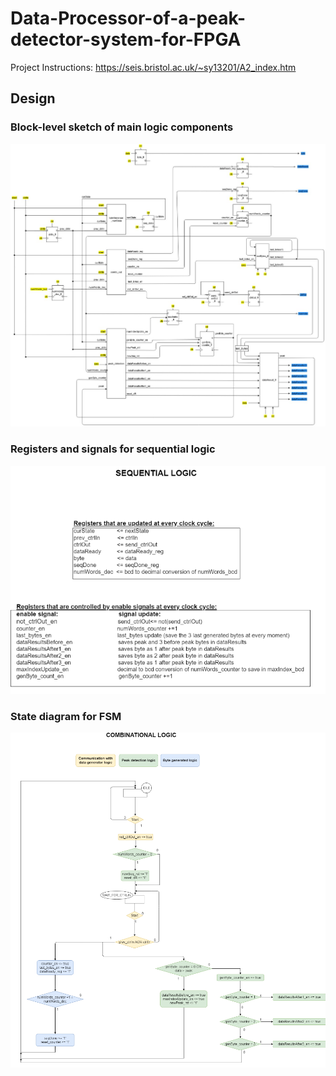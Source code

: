 # Data-Processor-of-a-peak-detector-system-for-FPGA

Project Instructions: https://seis.bristol.ac.uk/~sy13201/A2_index.htm

## Design
### Block-level sketch of main logic components
![alt text](https://github.com/DanaiProgramming/Data-Processor-of-a-peak-detector-system-for-FPGA/blob/master/images/BlockDiagram.png)

### Registers and signals for sequential logic
![alt text](https://github.com/DanaiProgramming/Data-Processor-of-a-peak-detector-system-for-FPGA/blob/master/images/signals.png)

### State diagram for FSM
![alt text](https://github.com/DanaiProgramming/Data-Processor-of-a-peak-detector-system-for-FPGA/blob/master/images/FSM.png)
